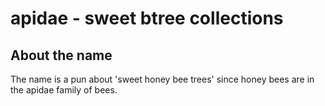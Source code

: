 # apidae - sweet btree collections

## About the name

The name is a pun about 'sweet honey bee trees' since honey bees are in the apidae family of bees.
